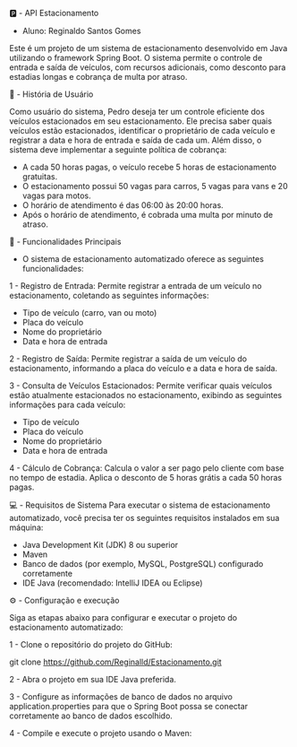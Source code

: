 🅿️ - API Estacionamento

- Aluno: Reginaldo Santos Gomes

Este é um projeto de um sistema de estacionamento desenvolvido em Java utilizando o framework Spring Boot. O sistema permite o controle de entrada e saída de veículos, com recursos adicionais, como desconto para estadias longas e cobrança de multa por atraso.

📖 - História de Usuário

Como usuário do sistema, Pedro deseja ter um controle eficiente dos veículos estacionados em seu estacionamento. Ele precisa saber quais veículos estão estacionados, identificar o proprietário de cada veículo e registrar a data e hora de entrada e saída de cada um. Além disso, o sistema deve implementar a seguinte política de cobrança:

- A cada 50 horas pagas, o veículo recebe 5 horas de estacionamento gratuitas.
- O estacionamento possui 50 vagas para carros, 5 vagas para vans e 20 vagas para motos.
- O horário de atendimento é das 06:00 às 20:00 horas.
- Após o horário de atendimento, é cobrada uma multa por minuto de atraso.


🧠 - Funcionalidades Principais
- O sistema de estacionamento automatizado oferece as seguintes funcionalidades:

1 - Registro de Entrada: Permite registrar a entrada de um veículo no estacionamento, coletando as seguintes informações:

- Tipo de veículo (carro, van ou moto)
- Placa do veículo
- Nome do proprietário
- Data e hora de entrada

2 - Registro de Saída: Permite registrar a saída de um veículo do estacionamento, informando a placa do veículo e a data e hora de saída.

3 - Consulta de Veículos Estacionados: Permite verificar quais veículos estão atualmente estacionados no estacionamento, exibindo as seguintes informações para cada veículo:

- Tipo de veículo
- Placa do veículo
- Nome do proprietário
- Data e hora de entrada

4 - Cálculo de Cobrança: Calcula o valor a ser pago pelo cliente com base no tempo de estadia. Aplica o desconto de 5 horas grátis a cada 50 horas pagas.

💻 - Requisitos de Sistema
Para executar o sistema de estacionamento automatizado, você precisa ter os seguintes requisitos instalados em sua máquina:

- Java Development Kit (JDK) 8 ou superior
- Maven
- Banco de dados (por exemplo, MySQL, PostgreSQL) configurado corretamente
- IDE Java (recomendado: IntelliJ IDEA ou Eclipse)

⚙️ - Configuração e execução

Siga as etapas abaixo para configurar e executar o projeto do estacionamento automatizado:

1 - Clone o repositório do projeto do GitHub:

git clone https://github.com/Reginalld/Estacionamento.git

2 - Abra o projeto em sua IDE Java preferida.

3 - Configure as informações de banco de dados no arquivo application.properties para que o Spring Boot possa se conectar corretamente ao banco de dados escolhido.

4 - Compile e execute o projeto usando o Maven:
